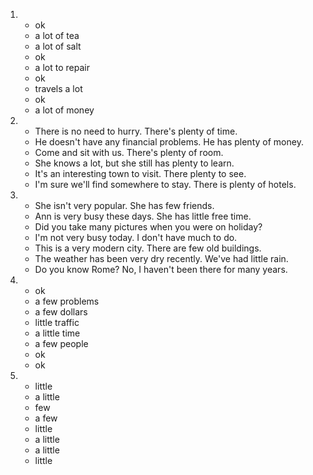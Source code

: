 1.
    - ok
    - a lot of tea
    - a lot of salt
    - ok
    - a lot to repair
    - ok
    - travels a lot
    - ok
    - a lot of money

2.
    - There is no need to hurry. There's plenty of time.
    - He doesn't have any financial problems. He has plenty of money.
    - Come and sit with us. There's plenty of room.
    - She knows a lot, but she still has plenty to learn.
    - It's an interesting town to visit. There plenty to see.
    - I'm sure we'll find somewhere to stay. There is plenty of hotels.

3.
    - She isn't very popular. She has few friends.
    - Ann is very busy these days. She has little free time.
    - Did you take many pictures when you were on holiday?
    - I'm not very busy today. I don't have much to do.
    - This is a very modern city. There are few old buildings.
    - The weather has been very dry recently. We've had little rain.
    - Do you know Rome? No, I haven't been there for many years.

4.
    - ok
    - a few problems
    - a few dollars
    - little traffic
    - a little time
    - a few people
    - ok
    - ok

5.
    - little
    - a little
    - few 
    - a few
    - little
    - a little
    - a little
    - little